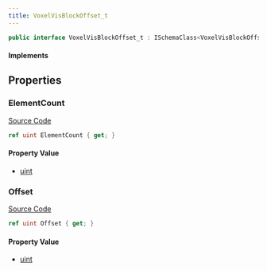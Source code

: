 ```yaml
---
title: VoxelVisBlockOffset_t
---
```


```csharp
public interface VoxelVisBlockOffset_t : ISchemaClass<VoxelVisBlockOffset_t>, ISchemaField, ISchemaClass, INativeHandle
```

#### Implements

## Properties

### ElementCount

[Source Code](https://github.com/swiftly-solution/swiftlys2/blob/beta/managed/src/SwiftlyS2.Generated/Schemas/Interfaces/VoxelVisBlockOffset_t.cs#L18)

```csharp
ref uint ElementCount { get; }
```

#### Property Value

- [uint](https://learn.microsoft.com/dotnet/api/system.uint32)

### Offset

[Source Code](https://github.com/swiftly-solution/swiftlys2/blob/beta/managed/src/SwiftlyS2.Generated/Schemas/Interfaces/VoxelVisBlockOffset_t.cs#L16)

```csharp
ref uint Offset { get; }
```

#### Property Value

- [uint](https://learn.microsoft.com/dotnet/api/system.uint32)

